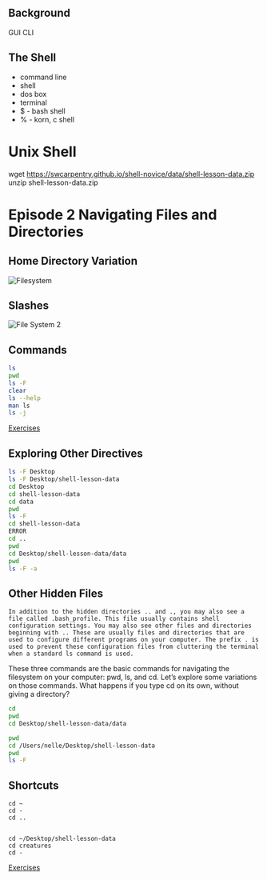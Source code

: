 ## Background
GUI
CLI

## The Shell
- command line
- shell
- dos box
- terminal
- $ - bash shell
- % - korn, c shell

# Unix Shell
wget https://swcarpentry.github.io/shell-novice/data/shell-lesson-data.zip
unzip shell-lesson-data.zip

# Episode 2 Navigating Files and Directories

## Home Directory Variation
![Filesystem](https://newcastlerse-training.github.io/carpentries-unix-exercises/fig/filesystem.svg)

## Slashes
![File System 2](https://newcastlerse-training.github.io/carpentries-unix-exercises/fig/home-directories.svg)


## Commands
```bash
ls
pwd
ls -F
clear
ls --help
man ls
ls -j
```
[Exercises](episode2_ex.md)

## Exploring Other Directives
```bash
ls -F Desktop
ls -F Desktop/shell-lesson-data
cd Desktop
cd shell-lesson-data
cd data
pwd
ls -F
cd shell-lesson-data
ERROR
cd ..
pwd
cd Desktop/shell-lesson-data/data
pwd
ls -F -a
```

## Other Hidden Files

    In addition to the hidden directories .. and ., you may also see a file called .bash_profile. This file usually contains shell configuration settings. You may also see other files and directories beginning with .. These are usually files and directories that are used to configure different programs on your computer. The prefix . is used to prevent these configuration files from cluttering the terminal when a standard ls command is used.

These three commands are the basic commands for navigating the filesystem on your computer: pwd, ls, and cd. Let’s explore some variations on those commands. What happens if you type cd on its own, without giving a directory?

```bash
cd
pwd
cd Desktop/shell-lesson-data/data

pwd
cd /Users/nelle/Desktop/shell-lesson-data
pwd
ls -F
```
## Shortcuts
```
cd ~
cd -
cd ..


cd ~/Desktop/shell-lesson-data
cd creatures
cd -
```
[Exercises](episode2_ex2.md)
